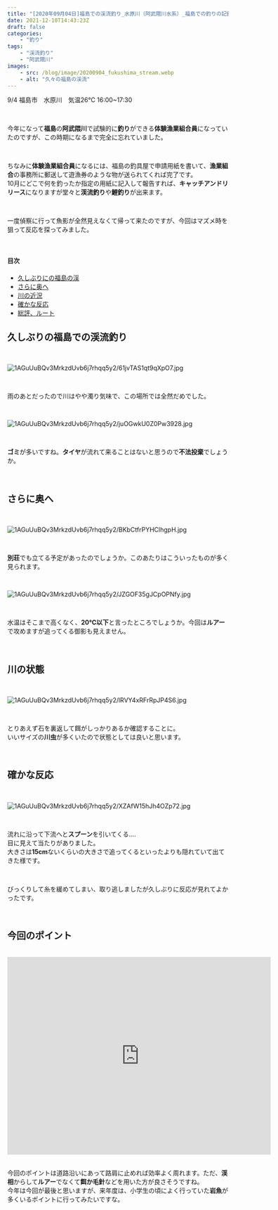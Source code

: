 ```yaml
---
title: "[2020年09月04日]福島での渓流釣り_水原川（阿武隈川水系）_福島での釣りの記録"
date: 2021-12-10T14:43:23Z
draft: false
categories:
    - "釣り"
tags:
    - "渓流釣り"
    - "阿武隈川"
images:
    - src: /blog/image/20200904_fukushima_stream.webp
    - alt: "久々の福島の渓流"
---
```


9/4 福島市　水原川　気温26℃ 16:00~17:30  

<br>

今年になって**福島**の**阿武隈川**で試験的に**釣り**ができる**体験漁業組合員**になっていたのですが、この時期になるまで完全に忘れていました。  

<br>

ちなみに**体験漁業組合員**になるには、福島の釣具屋で申請用紙を書いて、**漁業組合**の事務所に郵送して遊漁券のような物が送られてくれば完了です。  
10月にどこで何を釣ったか指定の用紙に記入して報告すれば、**キャッチアンドリリース**になりますが堂々と**渓流釣り**や**鯉釣り**が出来ます。  

<br>

一度偵察に行って魚影が全然見えなくて帰って来たのですが、今回はマズメ時を狙って反応を探ってみました。  

<br>


#### 目次

<ul class= "cp-line">

<li><a href= "#start">久しぶりにの福島の渓</a></li>
<li><a href= "#more">さらに奥へ</a></li>
<li><a href= "#racently">川の近況</a></li>
<li><a href= "#hit">確かな反応</a></li>
<li><a href= "#root">総評、ルート</a></li>

</ul>

<a name=start></a>

## 久しぶりの福島での渓流釣り

<br>

![1AGuUuBQv3MrkzdUvb6j7rhqq5y2/61jvTAS1qt9qXpO7.jpg](https://firebasestorage.googleapis.com/v0/b/type-c1c71.appspot.com/o/1AGuUuBQv3MrkzdUvb6j7rhqq5y2%2F61jvTAS1qt9qXpO7.jpg?alt=media&token=4dbd5b86-57e3-497d-9903-7d0845962fa0)


<br>

雨のあとだったので川はやや濁り気味で、この場所では全然だめでした。  

<br>

![1AGuUuBQv3MrkzdUvb6j7rhqq5y2/juOGwkU0Z0Pw3928.jpg](https://firebasestorage.googleapis.com/v0/b/type-c1c71.appspot.com/o/1AGuUuBQv3MrkzdUvb6j7rhqq5y2%2FjuOGwkU0Z0Pw3928.jpg?alt=media&token=00c0062b-4dcc-4624-9f67-1b67e329e8e6)


<br>

**ゴミ**が多いですね。**タイヤ**が流れて来ることはないと思うので**不法投棄**でしょうか。  

<br>

<a name=more></a>

## さらに奥へ

<br>

![1AGuUuBQv3MrkzdUvb6j7rhqq5y2/BKbCtfrPYHClhgpH.jpg](https://firebasestorage.googleapis.com/v0/b/type-c1c71.appspot.com/o/1AGuUuBQv3MrkzdUvb6j7rhqq5y2%2FBKbCtfrPYHClhgpH.jpg?alt=media&token=e06a58e3-8229-433c-9145-eb79d51b1f0b)


<br>

**別荘**でも立てる予定があったのでしょうか。このあたりはこういったものが多く見られます。  

<br>

![1AGuUuBQv3MrkzdUvb6j7rhqq5y2/JZGOF35gJCpOPNfy.jpg](https://firebasestorage.googleapis.com/v0/b/type-c1c71.appspot.com/o/1AGuUuBQv3MrkzdUvb6j7rhqq5y2%2FJZGOF35gJCpOPNfy.jpg?alt=media&token=1d2a4fbc-4d9e-4c09-9190-17d0a81ad81c)


<br>

水温はそこまで高くなく、**20℃以下**と言ったところでしょうか。今回は**ルアー**で攻めますが追ってくる御影も見えません。  

<br>

<a name=recently></a>

## 川の状態

<br>

![1AGuUuBQv3MrkzdUvb6j7rhqq5y2/lRVY4xRFrRpJP4S6.jpg](https://firebasestorage.googleapis.com/v0/b/type-c1c71.appspot.com/o/1AGuUuBQv3MrkzdUvb6j7rhqq5y2%2FlRVY4xRFrRpJP4S6.jpg?alt=media&token=1d6215bf-2440-4672-99b7-5a38d7de607c)


<br>

とりあえず石を裏返して餌がしっかりあるか確認することに。  
いいサイズの**川虫**が多くいたので状態としては良いと思います。  

<br>

<a name=hit></a>

## 確かな反応

<br>

![1AGuUuBQv3MrkzdUvb6j7rhqq5y2/XZAfW15hJh4OZp72.jpg](https://firebasestorage.googleapis.com/v0/b/type-c1c71.appspot.com/o/1AGuUuBQv3MrkzdUvb6j7rhqq5y2%2FXZAfW15hJh4OZp72.jpg?alt=media&token=50959604-7236-446d-acf3-16abe424ac5c)


<br>

流れに沿って下流へと**スプーン**を引いてくる....  
目に見えて当たりがありました。  
大きさは**15cm**ないくらいの大きさで追ってくるといったよりも隠れていて出てきた様です。  

<br>

びっくりして糸を緩めてしまい、取り逃しましたが久しぶりに反応が見れてよかったです。  


<br>

<a name=root></a>

## 今回のポイント

<br>

<div class="embed-responsive embed-responsive-1by1">
<iframe src="https://www.google.com/maps/embed?pb=!1m18!1m12!1m3!1d394.7912242114358!2d140.37776149237635!3d37.664957779575104!2m3!1f0!2f0!3f0!3m2!1i1024!2i768!4f13.1!3m3!1m2!1s0x5f8a9d0a9099b629%3A0x61875adbdb89e6dc!2z5rC05Y6f5bed!5e0!3m2!1sja!2sjp!4v1599556259628!5m2!1sja!2sjp" width="600" height="450" frameborder="0" style="border:0;" allowfullscreen="" aria-hidden="false" tabindex="0" class="embed-responsive-item"></iframe>
</div>

<br>

今回のポイントは道路沿いにあって路肩に止めれば効率よく周れます。ただ、**渓相**からして**ルアー**でなくて**餌か毛針**などを用いた方が良さそうですね。  
今年は今回が最後と思いますが、来年度は、小学生の頃によく行っていた**岩魚**が多くいるポイントに行ってみたいですな。

<br>